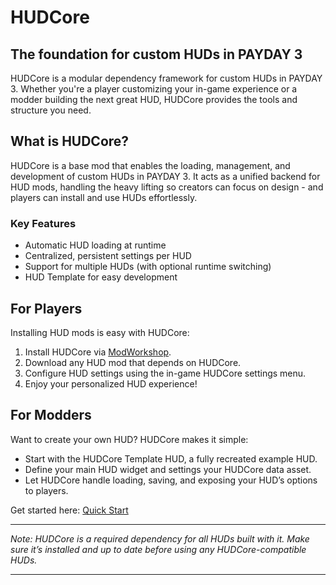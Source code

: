 # **HUDCore**
## **The foundation for custom HUDs in PAYDAY 3**

HUDCore is a modular dependency framework for custom HUDs in PAYDAY 3. Whether you're a player customizing your in-game experience or a modder building the next great HUD, HUDCore provides the tools and structure you need.

## **What is HUDCore?**
HUDCore is a base mod that enables the loading, management, and development of custom HUDs in PAYDAY 3. It acts as a unified backend for HUD mods, handling the heavy lifting so creators can focus on design - and players can install and use HUDs effortlessly.

### **Key Features**
* Automatic HUD loading at runtime
* Centralized, persistent settings per HUD
* Support for multiple HUDs (with optional runtime switching)
* HUD Template for easy development

## **For Players**
Installing HUD mods is easy with HUDCore:
1. Install HUDCore via [ModWorkshop](https://modworkshop.net/mod/52605).
1. Download any HUD mod that depends on HUDCore.
1. Configure HUD settings using the in-game HUDCore settings menu.
1. Enjoy your personalized HUD experience!

## **For Modders**
Want to create your own HUD? HUDCore makes it simple:
* Start with the HUDCore Template HUD, a fully recreated example HUD.
* Define your main HUD widget and settings your HUDCore data asset.
* Let HUDCore handle loading, saving, and exposing your HUD’s options to players.

Get started here: [Quick Start](https://github.com/NadzW/PD3-HUDCore/wiki/Quick-Start)

***
_Note: HUDCore is a required dependency for all HUDs built with it. Make sure it’s installed and up to date before using any HUDCore-compatible HUDs._
***
